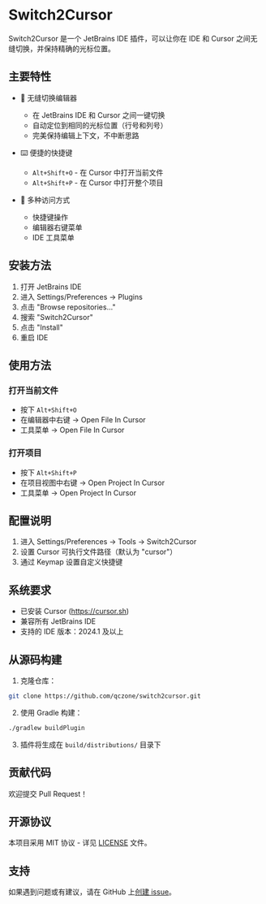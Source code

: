 # Switch2Cursor

Switch2Cursor 是一个 JetBrains IDE 插件，可以让你在 IDE 和 Cursor 之间无缝切换，并保持精确的光标位置。

## 主要特性

- 🚀 无缝切换编辑器
  - 在 JetBrains IDE 和 Cursor 之间一键切换
  - 自动定位到相同的光标位置（行号和列号）
  - 完美保持编辑上下文，不中断思路

- ⌨️ 便捷的快捷键
  - `Alt+Shift+O` - 在 Cursor 中打开当前文件
  - `Alt+Shift+P` - 在 Cursor 中打开整个项目

- 🔧 多种访问方式
  - 快捷键操作
  - 编辑器右键菜单
  - IDE 工具菜单

## 安装方法

1. 打开 JetBrains IDE
2. 进入 Settings/Preferences → Plugins
3. 点击 "Browse repositories..."
4. 搜索 "Switch2Cursor"
5. 点击 "Install"
6. 重启 IDE

## 使用方法

### 打开当前文件

- 按下 `Alt+Shift+O`
- 在编辑器中右键 → Open File In Cursor
- 工具菜单 → Open File In Cursor

### 打开项目

- 按下 `Alt+Shift+P`
- 在项目视图中右键 → Open Project In Cursor
- 工具菜单 → Open Project In Cursor

## 配置说明

1. 进入 Settings/Preferences → Tools → Switch2Cursor
2. 设置 Cursor 可执行文件路径（默认为 "cursor"）
3. 通过 Keymap 设置自定义快捷键

## 系统要求

- 已安装 Cursor (https://cursor.sh)
- 兼容所有 JetBrains IDE
- 支持的 IDE 版本：2024.1 及以上

## 从源码构建

1. 克隆仓库：

```bash
git clone https://github.com/qczone/switch2cursor.git
```

2. 使用 Gradle 构建：

```bash
./gradlew buildPlugin
```

3. 插件将生成在 `build/distributions/` 目录下

## 贡献代码

欢迎提交 Pull Request！

## 开源协议

本项目采用 MIT 协议 - 详见 [LICENSE](LICENSE) 文件。

## 支持

如果遇到问题或有建议，请在 GitHub 上[创建 issue](https://github.com/qczone/switch2cursor/issues)。